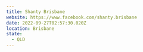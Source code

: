 ```yaml
---
title: Shanty Brisbane
website: https://www.facebook.com/shanty.brisbane
date: 2022-09-27T02:57:30.020Z
location: Brisbane
state:
  - QLD
---
```

